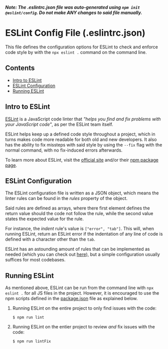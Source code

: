 ***Note: The .eslintrc.json file was auto-generated using `npm init @eslint/config`. Do not make ANY changes to said file manually.***

# **ESLint Config File (.eslintrc.json)**

This file defines the configuration options for ESLint to check and enforce code style by with the `npx eslint .` command on the command line.

## **Contents**

- [Intro to ESLint](#intro-to-eslint)
- [ESLint Configuration](#eslint-configuration)
- [Running ESLint](#running-eslint)

## **Intro to ESLint**

[ESLint](https://eslint.org) is a JavaScript code linter that *"helps you find and fix problems with your JavaScript code"*, as per the ESLint team itself.

ESLint helps keep up a defined code style throughout a project, which in turns makes code more readable for both old and new developers. It also has the ability to fix missteps with said style by using the `--fix` flag with the normal command, with no fix-induced errors afterwards.

To learn more about ESLint, visit the [official site](https://eslint.org) and/or their [npm package page](https://npmjs.com/package/eslint).

## **ESLint Configuration**

The ESLint configuration file is written as a JSON object, which means the linter rules can be found in the *rules* property of the object.

Said rules are defined as arrays, where there first element defines the return value should the code not follow the rule, while the second value states the expected value for the rule.

For instance, the *indent* rule's value is `["error", "tab"]`. This will, when running ESLint, return an ESLint error if the indentation of any line of code is defined with a character other than the `tab`.

ESLint has an astounding amount of rules that can be implemented as needed (which you can check out [here](https://eslint.org/docs/latest/rules)), but a simple configuration usually suffices for most codebases.

## **Running ESLint**

As mentioned above, ESLint can be run from the command line with `npx eslint .` for all JS files in the project. However, it is encouraged to use the npm scripts defined in the [package.json](./../package.json) file as explained below.

1. Running ESLint on the entire project to only find issues with the code:

	```shell
	$ npm run lint
	```

2. Running ESLint on the entier project to review *and* fix issues with the code:

	```shell
	$ npm run lintFix
	```